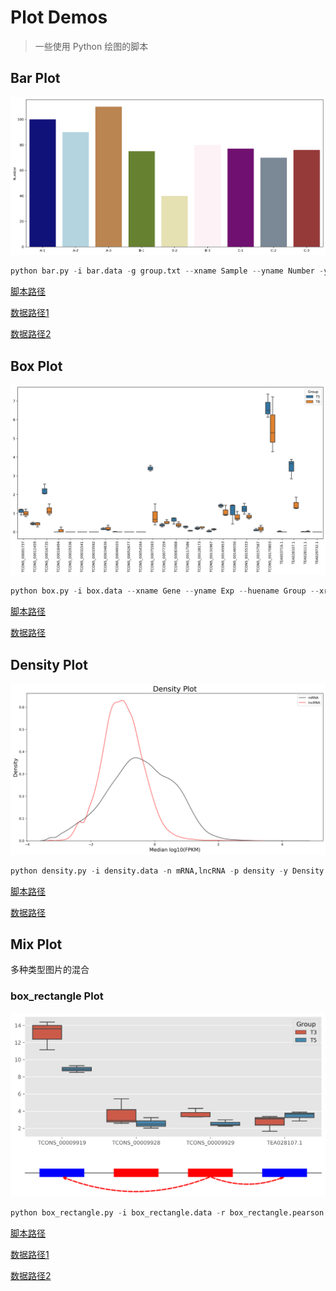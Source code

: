 # Plot Demos
> 一些使用 Python 绘图的脚本

## Bar Plot
![Bar Plot](bar/result.sample.png)

```python
python bar.py -i bar.data -g group.txt --xname Sample --yname Number -y Number
```

[脚本路径](bar/bar.py)

[数据路径1](bar/bar.data)

[数据路径2](bar/group.txt)


## Box Plot
![Box Plot](box/box.png)

```python
python box.py -i box.data --xname Gene --yname Exp --huename Group --xrotation 90 -p box
```

[脚本路径](box/box.py)

[数据路径](box/box.data)

## Density Plot
![Density Plot](density/density.png)

```python
python density.py -i density.data -n mRNA,lncRNA -p density -y Density -x "Median log10(FPKM)" -t "Density Plot" -c "black,red"
```

[脚本路径](density/density.py)

[数据路径](density/density.data)

## Mix Plot
多种类型图片的混合
### box_rectangle Plot
![box_rectangle.svg](mix/box_rectangle.png)
```python
python box_rectangle.py -i box_rectangle.data -r box_rectangle.pearson --xname Gene --yname Exp --huename Group --xorder TCONS_00009919,TCONS_00009928,TCONS_00009929,TEA028107.1 -p box_rectangle
```

[脚本路径](mix/box_rectangle.py)

[数据路径1](mix/box_rectangle.data)

[数据路径2](mix/box_rectangle.pearson)


